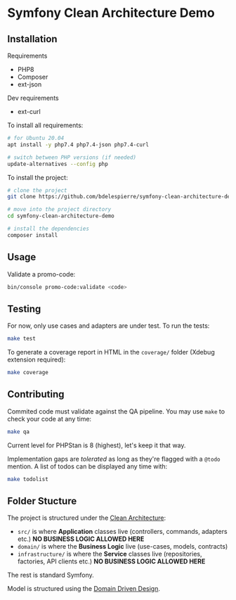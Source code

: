 # Symfony Clean Architecture Demo

## Installation

Requirements

- PHP8
- Composer
- ext-json

Dev requirements

- ext-curl

To install all requirements:

```bash
# for Ubuntu 20.04
apt install -y php7.4 php7.4-json php7.4-curl

# switch between PHP versions (if needed)
update-alternatives --config php
```

To install the project:

```bash
# clone the project
git clone https://github.com/bdelespierre/symfony-clean-architecture-demo.git

# move into the project directory
cd symfony-clean-architecture-demo

# install the dependencies
composer install
```

## Usage

Validate a promo-code:

```bash
bin/console promo-code:validate <code>
```

## Testing

For now, only use cases and adapters are under test. To run the tests:

```bash
make test
```

To generate a coverage report in HTML in the `coverage/` folder (Xdebug extension required):

```bash
make coverage
```

## Contributing

Commited code must validate against the QA pipeline. You may use `make` to check your code at any time:

```bash
make qa
```

Current level for PHPStan is 8 (highest), let's keep it that way.

Implementation gaps are *tolerated* as long as they're flagged with a `@todo` mention. A list of todos can be displayed any time with:

```bash
make todolist
```

## Folder Stucture

The project is structured under the [Clean Architecture](https://blog.cleancoder.com/uncle-bob/2012/08/13/the-clean-architecture.html):

- `src/` is where **Application** classes live (controllers, commands, adapters etc.) **NO BUSINESS LOGIC ALLOWED HERE**
- `domain/` is where the **Business Logic** live (use-cases, models, contracts)
- `infrastructure/` is where the **Service** classes live (repositories, factories, API clients etc.) **NO BUSINESS LOGIC ALLOWED HERE**

The rest is standard Symfony.

Model is structured using the [Domain Driven Design](https://medium.com/ssense-tech/domain-driven-design-everything-you-always-wanted-to-know-about-it-but-were-afraid-to-ask-a85e7b74497a).

